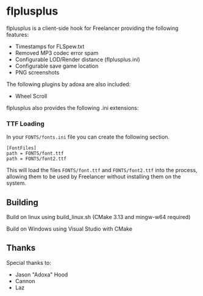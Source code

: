 # flplusplus

flplusplus is a client-side hook for Freelancer providing the following features:

- Timestamps for FLSpew.txt
- Removed MP3 codec error spam
- Configurable LOD/Render distance (flplusplus.ini)
- Configurable save game location
- PNG screenshots

The following plugins by adoxa are also included:

- Wheel Scroll

flplusplus also provides the following .ini extensions:

### TTF Loading

In your `FONTS/fonts.ini` file you can create the following section.

```
[FontFiles]
path = FONTS/font.ttf
path = FONTS/font2.ttf
```

This will load the files `FONTS/font.ttf` and `FONTS/font2.ttf` into the process, allowing them to be used by Freelancer without installing them on the system.

## Building

Build on linux using build_linux.sh (CMake 3.13 and mingw-w64 required)

Build on Windows using Visual Studio with CMake

## Thanks

Special thanks to:
- Jason "Adoxa" Hood
- Cannon
- Laz
